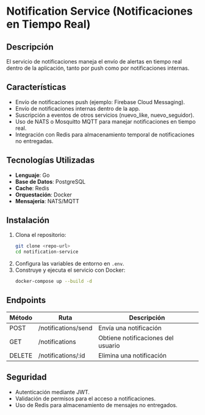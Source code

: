 # Notification Service (Notificaciones en Tiempo Real)

## Descripción

El servicio de notificaciones maneja el envío de alertas en tiempo real dentro de la aplicación, tanto por push como por notificaciones internas.

## Características

- Envío de notificaciones push (ejemplo: Firebase Cloud Messaging).
- Envío de notificaciones internas dentro de la app.
- Suscripción a eventos de otros servicios (nuevo\_like, nuevo\_seguidor).
- Uso de NATS o Mosquitto MQTT para manejar notificaciones en tiempo real.
- Integración con Redis para almacenamiento temporal de notificaciones no entregadas.

## Tecnologías Utilizadas

- **Lenguaje**: Go
- **Base de Datos**: PostgreSQL
- **Cache**: Redis
- **Orquestación**: Docker
- **Mensajería**: NATS/MQTT

## Instalación

1. Clona el repositorio:
   ```sh
   git clone <repo-url>
   cd notification-service
   ```
2. Configura las variables de entorno en `.env`.
3. Construye y ejecuta el servicio con Docker:
   ```sh
   docker-compose up --build -d
   ```

## Endpoints

| Método | Ruta                | Descripción                        |
| ------ | ------------------- | ---------------------------------- |
| POST   | /notifications/send | Envía una notificación             |
| GET    | /notifications      | Obtiene notificaciones del usuario |
| DELETE | /notifications/\:id | Elimina una notificación           |

## Seguridad

- Autenticación mediante JWT.
- Validación de permisos para el acceso a notificaciones.
- Uso de Redis para almacenamiento de mensajes no entregados.


